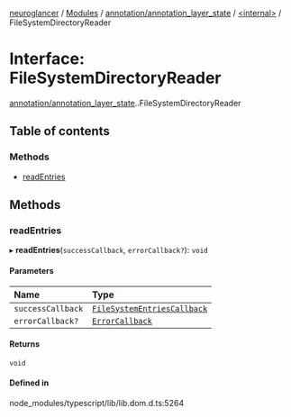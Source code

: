 [neuroglancer](../README.md) / [Modules](../modules.md) / [annotation/annotation\_layer\_state](../modules/annotation_annotation_layer_state.md) / [<internal\>](../modules/annotation_annotation_layer_state._internal_.md) / FileSystemDirectoryReader

# Interface: FileSystemDirectoryReader

[annotation/annotation_layer_state](../modules/annotation_annotation_layer_state.md).[<internal>](../modules/annotation_annotation_layer_state._internal_.md).FileSystemDirectoryReader

## Table of contents

### Methods

- [readEntries](annotation_annotation_layer_state._internal_.FileSystemDirectoryReader.md#readentries)

## Methods

### readEntries

▸ **readEntries**(`successCallback`, `errorCallback?`): `void`

#### Parameters

| Name | Type |
| :------ | :------ |
| `successCallback` | [`FileSystemEntriesCallback`](annotation_annotation_layer_state._internal_.FileSystemEntriesCallback.md) |
| `errorCallback?` | [`ErrorCallback`](annotation_annotation_layer_state._internal_.ErrorCallback.md) |

#### Returns

`void`

#### Defined in

node_modules/typescript/lib/lib.dom.d.ts:5264
